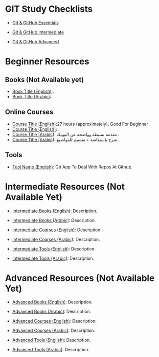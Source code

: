 
# GIT Study Checklists

- [Git & GitHub Essentials](Git%20%26%20GitHub%20Essentials.md)

- [Git & GitHub Intermediate](Git%20%26%20GitHub%20Intermediate.md)

- [Git & GitHub Advanced](Git%20%26%20GitHub%20Advanced.md)


# Beginner Resources

## Books (Not Available yet)
- [Book Title (English)](link):.
- [Book Title (Arabic)](link):.

## Online Courses
- [Course Title (English)](https://www.coursera.org/learn/introduction-git-github#about):27 hours (approximately), Good For Beginner .
- [Course Title (English)](https://www.udacity.com/course/version-control-with-git--ud123): .
- [Course Title (Arabic)](https://www.youtube.com/watch?v=fDkR0TDR9dI): مقدمة بسيطة وواضحة عن التوبيك .
- [Course Title (Arabic)](https://www.youtube.com/playlist?list=PLDoPjvoNmBAw4eOj58MZPakHjaO3frVMF): شرح بإستفاضة + تقسيم للمواضيع .
  
## Tools
- [Tool Name (English)](https://git-scm.com/downloads): Git App To Deal With Repos At Githup.

# Intermediate Resources (Not Available Yet)

- [Intermediate Books (English)](link): Description.
- [Intermediate Books (Arabic)](link): Description.

- [Intermediate Courses (English)](link): Description.
- [Intermediate Courses (Arabic)](link): Description.

- [Intermediate Tools (English)](link): Description.
- [Intermediate Tools (Arabic)](link): Description.

# Advanced Resources (Not Available Yet)

- [Advanced Books (English)](link): Description.
- [Advanced Books (Arabic)](link): Description.

- [Advanced Courses (English)](link): Description.
- [Advanced Courses (Arabic)](link): Description.

- [Advanced Tools (English)](link): Description.
- [Advanced Tools (Arabic)](link): Description.
